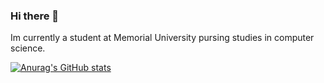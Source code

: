 ### Hi there 👋
Im currently a student at Memorial University pursing studies in computer science.

[![Anurag's GitHub stats](https://github-readme-stats.vercel.app/api?username=CamLundrigan)](https://github.com/anuraghazra/github-readme-stats)
<!--
**CamLundrigan/CamLundrigan** is a ✨ _special_ ✨ repository because its `README.md` (this file) appears on your GitHub profile.

Here are some ideas to get you started:

- 🔭 I’m currently working on ...
- 🌱 I’m currently learning ...
- 👯 I’m looking to collaborate on ...
- 🤔 I’m looking for help with ...
- 💬 Ask me about ...
- 📫 How to reach me: ...
- 😄 Pronouns: ...
- ⚡ Fun fact: ...
-->
